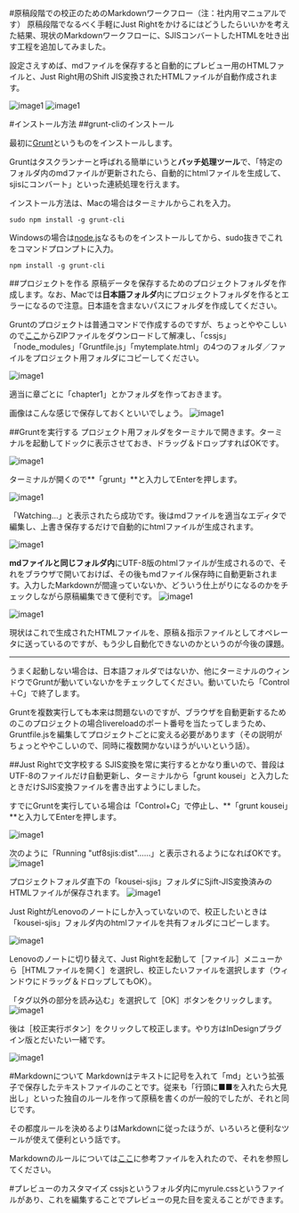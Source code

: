 #原稿段階での校正のためのMarkdownワークフロー（注：社内用マニュアルです）
原稿段階でなるべく手軽にJust Rightをかけるにはどうしたらいいかを考えた結果、現状のMarkdownワークフローに、SJISコンバートしたHTMLを吐き出す工程を追加してみました。

設定さえすめば、mdファイルを保存すると自動的にプレビュー用のHTMLファイルと、Just Right用のShift JIS変換されたHTMLファイルが自動作成されます。

![image1](img/figure/figure.001.jpg?zoom=90)
![image1](img/figure/figure.002.jpg?zoom=90)

#インストール方法
##grunt-cliのインストール

最初に[Grunt](http://js.studio-kingdom.com/grunt/doc/getting_started)というものをインストールします。

Gruntはタスクランナーと呼ばれる簡単にいうと**バッチ処理ツール**で、「特定のフォルダ内のmdファイルが更新されたら、自動的にhtmlファイルを生成して、sjisにコンバート」といった連続処理を行えます。

インストール方法は、Macの場合はターミナルからこれを入力。

```bush
sudo npm install -g grunt-cli
```
Windowsの場合は[node.js](http://nodejs.org/download/)なるものをインストールしてから、sudo抜きでこれをコマンドプロンプトに入力。

```bush
npm install -g grunt-cli
```

##プロジェクトを作る
原稿データを保存するためのプロジェクトフォルダを作成します。なお、Macでは**日本語フォルダ**内にプロジェクトフォルダを作るとエラーになるので注意。日本語を含まないパスにフォルダを作成してください。

Gruntのプロジェクトは普通コマンドで作成するのですが、ちょっとややこしいので[ここ](https://github.com/lwohtsu/grunt-makdown-custom/archive/master.zip)からZIPファイルをダウンロードして解凍し、「cssjs」「node_modules」「Gruntfile.js」「mytemplate.html」の4つのフォルダ／ファイルをプロジェクト用フォルダにコピーしてください。

![image1](img/figure/figure.003.jpg?zoom=80)

適当に章ごとに「chapter1」とかフォルダを作っておきます。

画像はこんな感じで保存しておくといいでしょう。
![image1](img/img09.png?zoom=70)


##Gruntを実行する
プロジェクト用フォルダをターミナルで開きます。ターミナルを起動してドックに表示させておき、ドラッグ＆ドロップすればOKです。

![image1](img/figure/figure.004.jpg)

ターミナルが開くので**「grunt」**と入力してEnterを押します。

![image1](img/img01.png)

「Watching...」と表示されたら成功です。後はmdファイルを適当なエディタで編集し、上書き保存するだけで自動的にhtmlファイルが生成されます。

![image1](img/img02.png)

**mdファイルと同じフォルダ内**にUTF-8版のhtmlファイルが生成されるので、それをブラウザで開いておけば、その後もmdファイル保存時に自動更新されます。入力したMarkdownが間違っていないか、どういう仕上がりになるのかをチェックしながら原稿編集できて便利です。
![image1](img/img11.png?zoom=70)

![image1](img/img10.png?zoom=80)

現状はこれで生成されたHTMLファイルを、原稿＆指示ファイルとしてオペレータに送っているのですが、もう少し自動化できないのかというのが今後の課題。

---

うまく起動しない場合は、日本語フォルダではないか、他にターミナルのウィンドウでGruntが動いていないかをチェックしてください。動いていたら「Control＋C」で終了します。

Gruntを複数実行しても本来は問題ないのですが、ブラウザを自動更新するためのこのプロジェクトの場合livereloadのポート番号を当たってしまうため、Gruntfile.jsを編集してプロジェクトごとに変える必要があります（その説明がちょっとややこしいので、同時に複数開かないほうがいいという話）。



##Just Rightで文字校する
SJIS変換を常に実行するとかなり重いので、普段はUTF-8のファイルだけ自動更新し、ターミナルから「grunt kousei」と入力したときだけSJIS変換ファイルを書き出すようにしました。

すでにGruntを実行している場合は「Control+C」で停止し、**「grunt kousei」**と入力してEnterを押します。

![image1](img/img06.png)

次のように「Running "utf8sjis:dist"……」と表示されるようになればOKです。
![image1](img/img07.png)

プロジェクトフォルダ直下の「kousei-sjis」フォルダにSjift-JIS変換済みのHTMLファイルが保存されます。
![image1](img/img08.png?zoom=70)


Just RightがLenovoのノートにしか入っていないので、校正したいときは「kousei-sjis」フォルダ内のhtmlファイルを共有フォルダにコピーします。

![image1](img/img03.png?zoom=70)

Lenovoのノートに切り替えて、Just Rightを起動して［ファイル］メニューから［HTMLファイルを開く］を選択し、校正したいファイルを選択します（ウィンドウにドラッグ＆ドロップしてもOK）。


「タグ以外の部分を読み込む」を選択して［OK］ボタンをクリックします。
![image1](img/img04.png)

後は［校正実行ボタン］をクリックして校正します。やり方はInDesignプラグイン版とだいたい一緒です。

![image1](img/img05.png)

#Markdownについて
Markdownはテキストに記号を入れて「md」という拡張子で保存したテキストファイルのことです。従来も「行頭に■■を入れたら大見出し」といった独自のルールを作って原稿を書くのが一般的でしたが、それと同じです。

その都度ルールを決めるよりはMarkdownに従ったほうが、いろいろと便利なツールが使えて便利という話です。

Markdownのルールについては[ここ](../sample/sample.md)に参考ファイルを入れたので、それを参照してください。

#プレビューのカスタマイズ
cssjsというフォルダ内にmyrule.cssというファイルがあり、これを編集することでプレビューの見た目を変えることができます。
